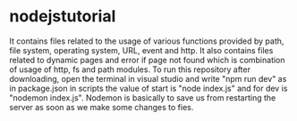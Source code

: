 # nodejstutorial
It contains files related to the usage of various functions provided by path, file system, operating system, URL, event and http.
It also contains files related to dynamic pages and error if page not found which is combination of usage of http, fs and path modules.
To run this repository after downloading, open the terminal in visual studio and write "npm run dev" as in package.json in scripts the value of start is "node index.js" and for dev is "nodemon index.js". Nodemon is basically to save us from restarting the server as soon as we make some changes to fies.
